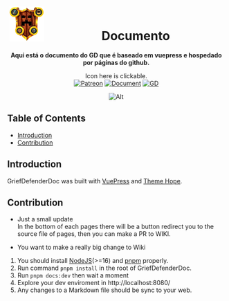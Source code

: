 <!--suppress HtmlDeprecatedAttribute -->
<div align="center">
<img alt="GriefDefender" src="./docs/.vuepress/public/logo.png?raw=true" width="80" align=left hspace="5" vspace="5"/>
<br>
<h1>Documento</h1>

**Aqui está o documento do GD que é baseado em vuepress e hospedado por páginas do github.**

<!-- Shields -->
[Patreon]:https://img.shields.io/badge/-Support-F96854.svg?logo=patreon&style=for-the-badge&logoColor=white
[Document]:https://img.shields.io/badge/-Document-blue.svg?logo=Wikipedia&style=for-the-badge&logoColor=black
[GD]:https://img.shields.io/badge/-Plugin-blue.svg?logo=github&style=for-the-badge&logoColor=black

Icon here is clickable.
<br>[![Patreon]](https://www.patreon.com/bloodmc)
[![Document]](https://bloodmc.github.io/GriefDefenderDoc)
[![GD]](https://github.com/bloodmc/griefdefender)

![Alt](https://repobeats.axiom.co/api/embed/c343fd07571f6727449099cd3e9374f715a11fcd.svg "Repobeats analytics image")
</div>

## Table of Contents

* [Introduction](#introduction)
* [Contribution](#contribution)

## Introduction

GriefDefenderDoc was built with [VuePress](https://v2.vuepress.vuejs.org/) and [Theme Hope](https://vuepress-theme-hope.github.io/).

## Contribution
- Just a small update
<br>In the bottom of each pages there will be a button redirect you to 
the source file of pages, then you can make a PR to WIKI.

- You want to make a really big change to Wiki
1. You should install [NodeJS](https://nodejs.org/)(>=16) and [pnpm](https://pnpm.io/installation) properly.
2. Run command `pnpm install` in the root of GriefDefenderDoc.
3. Run `pnpm docs:dev` then wait a moment
4. Explore your dev enviroment in http://localhost:8080/
5. Any changes to a Markdown file should be sync to your web.
